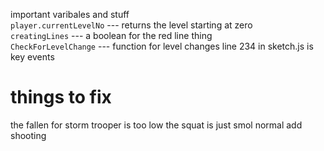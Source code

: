 important varibales and stuff  
 `player.currentLevelNo` --- returns the level starting at zero  
 `creatingLines` --- a boolean for the red line thing  
 `CheckForLevelChange` --- function for level changes
 line 234 in sketch.js is key events

# things to fix
the fallen for storm trooper is too low
the squat is just smol normal
add shooting
